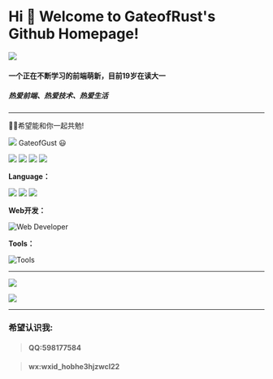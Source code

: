 # Hi 🎉 Welcome to GateofRust's Github Homepage!

<img src="https://readme-typing-svg.herokuapp.com/?lines=hello%20GitHub%20World!;Per%20Aspera%20Ad%20Astra&font=Roboto" />


#### 一个正在不断学习的前端萌新，目前19岁在读大一

##### *热爱前端、热爱技术、热爱生活*
---
🥰🥰希望能和你一起共勉!


![](https://img.shields.io/badge/GateofRust-%E7%A9%BF%E8%B6%8A%E9%94%88%E8%9A%80%E4%B9%8B%E9%97%A8-lightgrey)
GateofGust 
😃
<p>
<img src="https://img.shields.io/static/v1?label=Program&message=JavaScript&color=blue"/>
<a href="https://blog.csdn.net/m0_60615354?type=blog"><img src="https://img.shields.io/static/v1?label=Blog&message=CSDN&color=red"/></a>
<a href="https://space.bilibili.com/353515257"><img src="https://img.shields.io/static/v1?label=Video&message=Bilibili&color=cyan"/></a>
<img src="https://visitor-badge.glitch.me/badge?page_id=https://github.com/GateofRust/&right_color=red" />
</p>



**Language：**

[![](https://img.shields.io/badge/-Java-007396?style=flat-square&logo=java&logoColor=ffffff)]()
[![](https://img.shields.io/badge/-JavaScript-47af15?style=flat-square&logo=javascript&logoColor=ffffff)]()
[![](https://img.shields.io/badge/-C-007396?style=flat-square&logo=C&logoColor=ffffff)]()

**Web开发：**

![Web Developer](https://skillicons.dev/icons?i=html,css,react,vue,vite,typescript)

**Tools：**

![Tools](https://skillicons.dev/icons?i=vscode,git,github,idea)

<!--
<a href="https://v3.cn.vuejs.org"><code><img height="20" src="./images/vue.png"></code></a>
<a href="https://reactjs.org/"><code><img height="20" src="./images/react.svg"></code></a>
<a href="https://nextjs.org/"><code><img height="20" src="./images/next.png"></code></a>
<a href="https://www.tslang.cn/index.html"><code><img height="20" src="./images/typescript.png"></code></a>
<a href="https://webpack.js.org/"><code><img height="20" src="./images/webpack.svg"></code></a>
<a href="https://cn.vitejs.dev"><code><img height="20" src="./images/vite.png"></code></a>
<a href="https://sass-lang.com"><code><img height="20" src="./images/sass2.png"></code></a>
<a href="https://tailwindcss.com"><code><img height="20" src="./images/tailwindcss.png"></code></a>
<a href="https://go.dev/"><code><img height="20" src="./images/golang.png"></code></a>
<a href="https://www.docker.com"><code><img height="20" src="./images/docker.png"></code></a>
-->

---
![](https://github-readme-stats.vercel.app/api?username=GateofRust&show_icons=true&theme=dark&count_private=true)

![](https://github-readme-stats.vercel.app/api/top-langs/?username=GateofRust&theme=dark&layout=compact)

---
### **希望认识我:**

> #### QQ:598177584 ####

> #### wx:wxid_hobhe3hjzwcl22
